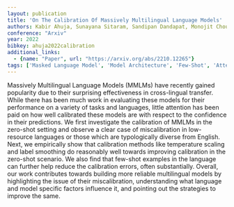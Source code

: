 ```yaml
---
layout: publication
title: 'On The Calibration Of Massively Multilingual Language Models'
authors: Kabir Ahuja, Sunayana Sitaram, Sandipan Dandapat, Monojit Choudhury
conference: "Arxiv"
year: 2022
bibkey: ahuja2022calibration
additional_links:
  - {name: "Paper", url: "https://arxiv.org/abs/2210.12265"}
tags: ['Masked Language Model', 'Model Architecture', 'Few-Shot', 'Attention Mechanism']
---
```

Massively Multilingual Language Models (MMLMs) have recently gained
popularity due to their surprising effectiveness in cross-lingual transfer.
While there has been much work in evaluating these models for their performance
on a variety of tasks and languages, little attention has been paid on how well
calibrated these models are with respect to the confidence in their
predictions. We first investigate the calibration of MMLMs in the zero-shot
setting and observe a clear case of miscalibration in low-resource languages or
those which are typologically diverse from English. Next, we empirically show
that calibration methods like temperature scaling and label smoothing do
reasonably well towards improving calibration in the zero-shot scenario. We
also find that few-shot examples in the language can further help reduce the
calibration errors, often substantially. Overall, our work contributes towards
building more reliable multilingual models by highlighting the issue of their
miscalibration, understanding what language and model specific factors
influence it, and pointing out the strategies to improve the same.
